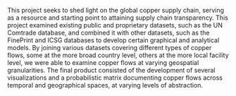 This project seeks to shed light on the global copper supply chain, serving as a
resource and starting point to attaining supply chain transparency. This project
examined existing public and proprietary datasets, such as the UN Comtrade
database, and combined it with other datasets, such as the FinePrint and ICSG
databases to develop certain graphical and analytical models. By joining various
datasets covering different types of copper flows, some at the more broad
country level, others at the more local facility level, we were able to examine
copper flows at varying geospatial granularities. The final product consisted
of the development of several visualizations and a probabilistic matrix documenting
copper flows across temporal and geographical spaces, at varying levels 
of abstraction.

